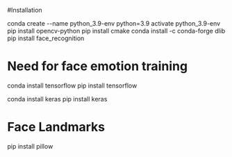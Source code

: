 #Installation

conda create --name python_3.9-env python=3.9
activate python_3.9-env
pip install opencv-python
pip install cmake
conda install -c conda-forge dlib
pip install face_recognition

# Need for face emotion training
conda install tensorflow
pip install tensorflow

conda install keras
pip install keras


# Face Landmarks
pip install pillow
